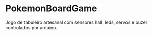 # PokemonBoardGame
Jogo de tabuleiro artesanal com sensores hall, leds, servos e  buzer controlados por arduino.

